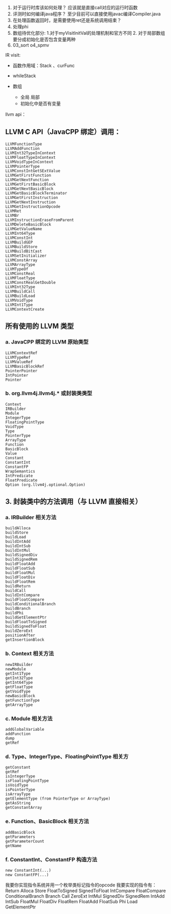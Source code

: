 1. 对于运行时库该如何处理？ 应该就是直接call对应的运行时函数
2. 评测时如何编译java程序？ 至少目前可以直接使用javac编译Compiler.java
3. 在处理函数返回时，是需要使用ret还是系统调用结束？
4. 处理phi
5. 数组待优化部分: 1.对于myVisitInitVal的处理机制和官方不同  2. 对于局部数组要分成初始化是否包含变量两种
7. 03_sort  o4_spmv

IR visit:
- 函数作用域：Stack<SymTable> 、curFunc 
- whileStack

- 数组
  - 全局 局部
  - 初始化中是否有变量

llvm api：
## LLVM C API（JavaCPP 绑定）调用：
```code
LLVMFunctionType
LLVMAddFunction
LLVMInt32TypeInContext
LLVMFloatTypeInContext
LLVMVoidTypeInContext
LLVMPointerType
LLVMConstIntGetSExtValue
LLVMGetFirstFunction
LLVMGetNextFunction
LLVMGetFirstBasicBlock
LLVMGetNextBasicBlock
LLVMGetBasicBlockTerminator
LLVMGetFirstInstruction
LLVMGetNextInstruction
LLVMGetInstructionOpcode
LLVMRet
LLVMBr
LLVMInstructionEraseFromParent
LLVMDeleteBasicBlock
LLVMGetValueName
LLVMInt64Type
LLVMConstInt
LLVMBuildGEP
LLVMBuildStore
LLVMBuildBitCast
LLVMSetInitializer
LLVMConstArray
LLVMArrayType
LLVMTypeOf
LLVMConstReal
LLVMFloatType
LLVMConstRealGetDouble
LLVMInt32Type
LLVMBuildCall
LLVMBuildLoad
LLVMVoidType
LLVMInt1Type
LLVMContextCreate
```
## 所有使用的 LLVM 类型

### a. JavaCPP 绑定的 LLVM 原始类型
```code
LLVMContextRef
LLVMTypeRef
LLVMValueRef
LLVMBasicBlockRef
PointerPointer
IntPointer
Pointer
```
### b. org.llvm4j.llvm4j.* 或封装类类型
```code
Context
IRBuilder
Module
IntegerType
FloatingPointType
VoidType
Type
PointerType
ArrayType
Function
BasicBlock
Value
Constant
ConstantInt
ConstantFP
WrapSemantics
IntPredicate
FloatPredicate
Option (org.llvm4j.optional.Option)
```

## 3. 封装类中的方法调用（与 LLVM 直接相关）

### a. IRBuilder 相关方法
```code
buildAlloca
buildStore
buildLoad
buildIntAdd
buildIntSub
buildIntMul
buildSignedDiv
buildSignedRem
buildFloatAdd
buildFloatSub
buildFloatMul
buildFloatDiv
buildFloatRem
buildReturn
buildCall
buildIntCompare
buildFloatCompare
buildConditionalBranch
buildBranch
buildPhi
buildGetElementPtr
buildFloatToSigned
buildSignedToFloat
buildZeroExt
positionAfter
getInsertionBlock
```
### b. Context 相关方法
```code
newIRBuilder
newModule
getInt1Type
getInt32Type
getInt64Type
getFloatType
getVoidType
newBasicBlock
getFunctionType
getArrayType
```
### c. Module 相关方法
```code
addGlobalVariable
addFunction
dump
getRef
```
### d. Type、IntegerType、FloatingPointType 相关方
```code
getConstant
getRef
isIntegerType
isFloatingPointType
isVoidType
isPointerType
isArrayType
getElementType (from PointerType or ArrayType)
getAsString
getConstantArray
```
### e. Function、BasicBlock 相关方法
```code
addBasicBlock
getParameters
getParameterCount
getName
```
### f. ConstantInt、ConstantFP 构造方法
```code
new ConstantInt(...)
new ConstantFP(...)
```


我要你实现指令系统并用一个枚举类标记指令的opcode
我要实现的指令有：
Return Alloca Store FloatToSigned SignedToFloat IntCompare FloatCompare
ConditionalBranch Branch Call ZeroExt IntMul SignedDiv SignedRem IntAdd
IntSub FloatMul FloatDiv FloatRem FloatAdd FloatSub Phi Load GetElementPtr